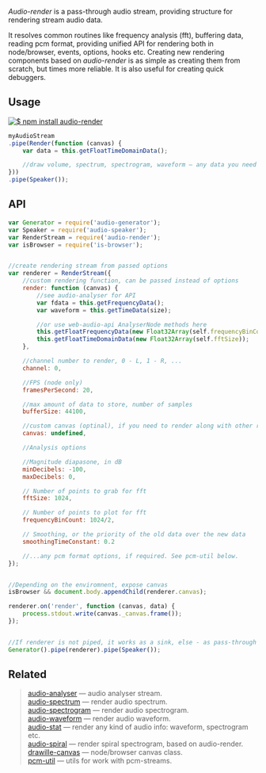 _Audio-render_ is a pass-through audio stream, providing structure for rendering stream audio data.

It resolves common routines like frequency analysis (fft), buffering data, reading pcm format, providing unified API for rendering both in node/browser, events, options, hooks etc. Creating new rendering components based on _audio-render_ is as simple as creating them from scratch, but times more reliable. It is also useful for creating quick debuggers.


## Usage

[![$ npm install audio-render](http://nodei.co/npm/audio-render.png?mini=true)](http://npmjs.org/package/audio-render)

```js
myAudioStream
.pipe(Render(function (canvas) {
	var data = this.getFloatTimeDomainData();

	//draw volume, spectrum, spectrogram, waveform — any data you need
}))
.pipe(Speaker());
```

## API

```js
var Generator = require('audio-generator');
var Speaker = require('audio-speaker');
var RenderStream = require('audio-render');
var isBrowser = require('is-browser');


//create rendering stream from passed options
var renderer = RenderStream({
	//custom rendering function, can be passed instead of options
	render: function (canvas) {
		//see audio-analyser for API
		var fdata = this.getFrequencyData();
		var waveform = this.getTimeData(size);

		//or use web-audio-api AnalyserNode methods here
		this.getFloatFrequencyData(new Float32Array(self.frequencyBinCount));
		this.getFloatTimeDomainData(new Float32Array(self.fftSize));
	},

	//channel number to render, 0 - L, 1 - R, ...
	channel: 0,

	//FPS (node only)
	framesPerSecond: 20,

	//max amount of data to store, number of samples
	bufferSize: 44100,

	//custom canvas (optinal), if you need to render along with other renderer
	canvas: undefined,

	//Analysis options

	//Magnitude diapasone, in dB
	minDecibels: -100,
	maxDecibels: 0,

	// Number of points to grab for fft
	fftSize: 1024,

	// Number of points to plot for fft
	frequencyBinCount: 1024/2,

	// Smoothing, or the priority of the old data over the new data
	smoothingTimeConstant: 0.2

	//...any pcm format options, if required. See pcm-util below.
});


//Depending on the enviromnent, expose canvas
isBrowser && document.body.appendChild(renderer.canvas);

renderer.on('render', function (canvas, data) {
	process.stdout.write(canvas._canvas.frame());
});


//If renderer is not piped, it works as a sink, else - as pass-through
Generator().pipe(renderer).pipe(Speaker());
```

## Related

> [audio-analyser](https://npmjs.org/package/audio-analyser) — audio analyser stream.<br/>
> [audio-spectrum](https://npmjs.org/package/audio-spectrum) — render audio spectrum.<br/>
> [audio-spectrogram](https://npmjs.org/package/audio-spectrogram) — render audio spectrogram.<br/>
> [audio-waveform](https://npmjs.org/package/audio-waveform) — render audio waveform.<br/>
> [audio-stat](https://npmjs.org/package/audio-stat) — render any kind of audio info: waveform, spectrogram etc.<br/>
> [audio-spiral](https://npmjs.org/package/audio-spiral) — render spiral spectrogram, based on audio-render.<br/>
> [drawille-canvas](https://github.com/madbence/node-drawille-canvas) — node/browser canvas class.<br/>
> [pcm-util](https://npmjs.org/package/pcm-util) — utils for work with pcm-streams.<br/>